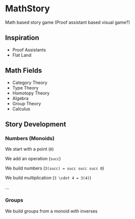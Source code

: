 # MathStory
Math based story game (Proof assistant based visual game?)

## Inspiration
- Proof Assistants
- Flat Land

## Math Fields
- Category Theory
- Type Theory
- Homotopy Theory
- Algebra
- Group Theory
- Calculus

## Story Development
### Numbers (Monoids)
We start with a point (`0`) 

We add an operation (`succ`)

We build numbers (`3(succ) = succ succ succ 0`)

We build multiplication (`3 \cdot 4 = 3(4)`)

...

### Groups
We build groups from a monoid with inverses
